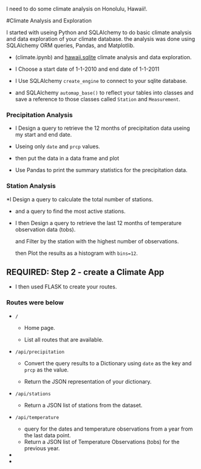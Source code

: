 I  need to do some climate analysis on Honolulu, Hawaii!.

#Climate Analysis and Exploration

I started with useing  Python and SQLAlchemy to do basic climate analysis and data exploration of your climate database. the  analysis was done  using SQLAlchemy ORM queries, Pandas, and Matplotlib.

* (climate.ipynb) and [hawaii.sqlite](Resources/hawaii.sqlite)  climate analysis and data exploration.

* I Choose a start date of 1-1-2010 and end date of 1-1-2011
* I Use SQLAlchemy `create_engine` to connect to your sqlite database.

* and  SQLAlchemy `automap_base()` to reflect your tables into classes and save a reference to those classes called `Station` and `Measurement`.

### Precipitation Analysis

* I Design a query to retrieve the  12 months of precipitation data useing my start and end date.

* Useing only  `date` and `prcp` values.

* then put the data in a data frame and plot 

 
* Use Pandas to print the summary statistics for the precipitation data.

### Station Analysis

*I Design a query to calculate the total number of stations.

* and  a query to find the most active stations.

  
* I then Design a query to retrieve the last 12 months of temperature observation data (tobs).

  and Filter by the station with the highest number of observations.

  then Plot the results as a histogram with `bins=12`.

  

## REQUIRED: Step 2 - create a Climate App


*  I then used FLASK to create your routes.

### Routes were below 

* `/`

  * Home page.

  * List all routes that are available.

* `/api/precipitation`

  * Convert the query results to a Dictionary using `date` as the key and `prcp` as the value.

  * Return the JSON representation of your dictionary.

* `/api/stations`

  * Return a JSON list of stations from the dataset.

* `/api/temperature`
  * query for the dates and temperature observations from a year from the last data point.
  * Return a JSON list of Temperature Observations (tobs) for the previous year.

* 

*